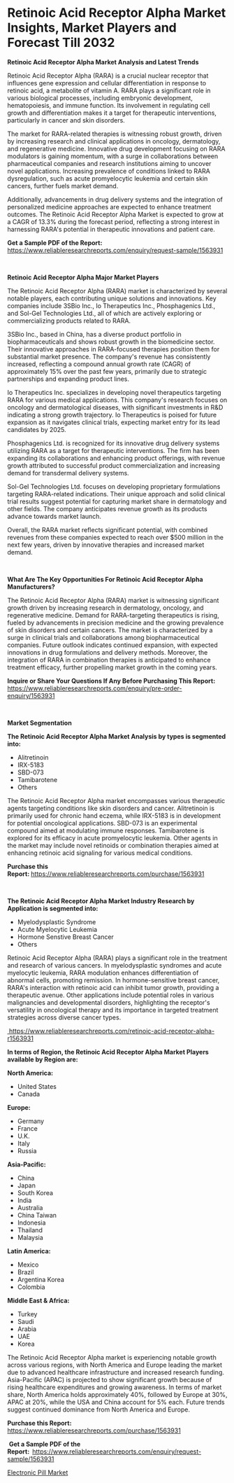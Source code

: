 <p><h1>Retinoic Acid Receptor Alpha Market Insights, Market Players and Forecast Till 2032</h1></p><p><strong>Retinoic Acid Receptor Alpha Market Analysis and Latest Trends</strong></p>
<p><p>Retinoic Acid Receptor Alpha (RARA) is a crucial nuclear receptor that influences gene expression and cellular differentiation in response to retinoic acid, a metabolite of vitamin A. RARA plays a significant role in various biological processes, including embryonic development, hematopoiesis, and immune function. Its involvement in regulating cell growth and differentiation makes it a target for therapeutic interventions, particularly in cancer and skin disorders.</p><p>The market for RARA-related therapies is witnessing robust growth, driven by increasing research and clinical applications in oncology, dermatology, and regenerative medicine. Innovative drug development focusing on RARA modulators is gaining momentum, with a surge in collaborations between pharmaceutical companies and research institutions aiming to uncover novel applications. Increasing prevalence of conditions linked to RARA dysregulation, such as acute promyelocytic leukemia and certain skin cancers, further fuels market demand.</p><p>Additionally, advancements in drug delivery systems and the integration of personalized medicine approaches are expected to enhance treatment outcomes. The Retinoic Acid Receptor Alpha Market is expected to grow at a CAGR of 13.3% during the forecast period, reflecting a strong interest in harnessing RARA's potential in therapeutic innovations and patient care.</p></p>
<p><strong>Get a Sample PDF of the Report:&nbsp;</strong> <a href="https://www.reliableresearchreports.com/enquiry/request-sample/1563931?utm_campaign=2665&utm_medium=2&utm_source=Github&utm_content=ia&utm_term=08032025&utm_id=retinoic-acid-receptor-alpha">https://www.reliableresearchreports.com/enquiry/request-sample/1563931</a></p>
<p>&nbsp;</p>
<p><strong>Retinoic Acid Receptor Alpha Major Market Players</strong></p>
<p><p>The Retinoic Acid Receptor Alpha (RARA) market is characterized by several notable players, each contributing unique solutions and innovations. Key companies include 3SBio Inc., Io Therapeutics Inc., Phosphagenics Ltd., and Sol-Gel Technologies Ltd., all of which are actively exploring or commercializing products related to RARA.</p><p>3SBio Inc., based in China, has a diverse product portfolio in biopharmaceuticals and shows robust growth in the biomedicine sector. Their innovative approaches in RARA-focused therapies position them for substantial market presence. The company's revenue has consistently increased, reflecting a compound annual growth rate (CAGR) of approximately 15% over the past few years, primarily due to strategic partnerships and expanding product lines.</p><p>Io Therapeutics Inc. specializes in developing novel therapeutics targeting RARA for various medical applications. This company's research focuses on oncology and dermatological diseases, with significant investments in R&D indicating a strong growth trajectory. Io Therapeutics is poised for future expansion as it navigates clinical trials, expecting market entry for its lead candidates by 2025.</p><p>Phosphagenics Ltd. is recognized for its innovative drug delivery systems utilizing RARA as a target for therapeutic interventions. The firm has been expanding its collaborations and enhancing product offerings, with revenue growth attributed to successful product commercialization and increasing demand for transdermal delivery systems.</p><p>Sol-Gel Technologies Ltd. focuses on developing proprietary formulations targeting RARA-related indications. Their unique approach and solid clinical trial results suggest potential for capturing market share in dermatology and other fields. The company anticipates revenue growth as its products advance towards market launch.</p><p>Overall, the RARA market reflects significant potential, with combined revenues from these companies expected to reach over $500 million in the next few years, driven by innovative therapies and increased market demand.</p></p>
<p>&nbsp;</p>
<p><strong>What Are The Key Opportunities For Retinoic Acid Receptor Alpha Manufacturers?</strong></p>
<p><p>The Retinoic Acid Receptor Alpha (RARA) market is witnessing significant growth driven by increasing research in dermatology, oncology, and regenerative medicine. Demand for RARA-targeting therapeutics is rising, fueled by advancements in precision medicine and the growing prevalence of skin disorders and certain cancers. The market is characterized by a surge in clinical trials and collaborations among biopharmaceutical companies. Future outlook indicates continued expansion, with expected innovations in drug formulations and delivery methods. Moreover, the integration of RARA in combination therapies is anticipated to enhance treatment efficacy, further propelling market growth in the coming years.</p></p>
<p><strong>Inquire or Share Your Questions If Any Before Purchasing This Report:</strong> <a href="https://www.reliableresearchreports.com/enquiry/pre-order-enquiry/1563931?utm_campaign=2665&utm_medium=2&utm_source=Github&utm_content=ia&utm_term=08032025&utm_id=retinoic-acid-receptor-alpha">https://www.reliableresearchreports.com/enquiry/pre-order-enquiry/1563931</a></p>
<p>&nbsp;</p>
<p><strong>Market Segmentation</strong></p>
<p><strong>The Retinoic Acid Receptor Alpha Market Analysis by types is segmented into:</strong></p>
<p><ul><li>Alitretinoin</li><li>IRX-5183</li><li>SBD-073</li><li>Tamibarotene</li><li>Others</li></ul></p>
<p><p>The Retinoic Acid Receptor Alpha market encompasses various therapeutic agents targeting conditions like skin disorders and cancer. Alitretinoin is primarily used for chronic hand eczema, while IRX-5183 is in development for potential oncological applications. SBD-073 is an experimental compound aimed at modulating immune responses. Tamibarotene is explored for its efficacy in acute promyelocytic leukemia. Other agents in the market may include novel retinoids or combination therapies aimed at enhancing retinoic acid signaling for various medical conditions.</p></p>
<p><strong>Purchase this Report:&nbsp;</strong><a href="https://www.reliableresearchreports.com/purchase/1563931?utm_campaign=2665&utm_medium=2&utm_source=Github&utm_content=ia&utm_term=08032025&utm_id=retinoic-acid-receptor-alpha">https://www.reliableresearchreports.com/purchase/1563931</a></p>
<p>&nbsp;</p>
<p><strong>The Retinoic Acid Receptor Alpha Market Industry Research by Application is segmented into:</strong></p>
<p><ul><li>Myelodysplastic Syndrome</li><li>Acute Myelocytic Leukemia</li><li>Hormone Senstive Breast Cancer</li><li>Others</li></ul></p>
<p><p>Retinoic Acid Receptor Alpha (RARA) plays a significant role in the treatment and research of various cancers. In myelodysplastic syndromes and acute myelocytic leukemia, RARA modulation enhances differentiation of abnormal cells, promoting remission. In hormone-sensitive breast cancer, RARA's interaction with retinoic acid can inhibit tumor growth, providing a therapeutic avenue. Other applications include potential roles in various malignancies and developmental disorders, highlighting the receptor's versatility in oncological therapy and its importance in targeted treatment strategies across diverse cancer types.</p></p>
<p><a href="https://www.reliableresearchreports.com/retinoic-acid-receptor-alpha-r1563931?utm_campaign=2665&utm_medium=2&utm_source=Github&utm_content=ia&utm_term=08032025&utm_id=retinoic-acid-receptor-alpha">&nbsp;https://www.reliableresearchreports.com/retinoic-acid-receptor-alpha-r1563931</a></p>
<p><strong>In terms of Region, the Retinoic Acid Receptor Alpha Market Players available by Region are:</strong></p>
<p>
    <p> <strong> North America: </strong>
        <ul>
            <li>United States</li>
            <li>Canada</li>
        </ul>
        </p> 
    <p> <strong> Europe: </strong>
        <ul>
            <li>Germany</li>
            <li>France</li>
            <li>U.K.</li>
            <li>Italy</li>
            <li>Russia</li>
        </ul>
        </p> 
    <p> <strong> Asia-Pacific: </strong>
        <ul>
            <li>China</li>
            <li>Japan</li>
            <li>South Korea</li>
            <li>India</li>
            <li>Australia</li>
            <li>China Taiwan</li>
            <li>Indonesia</li>
            <li>Thailand</li>
            <li>Malaysia</li>
        </ul>
        </p> 
    <p> <strong> Latin America: </strong>
        <ul>
            <li>Mexico</li>
            <li>Brazil</li>
            <li>Argentina Korea</li>
            <li>Colombia</li>
        </ul>
        </p> 
    <p> <strong> Middle East & Africa: </strong>
        <ul>
            <li>Turkey</li>
            <li>Saudi</li>
            <li>Arabia</li>
            <li>UAE</li>
            <li>Korea</li>
        </ul>
    </p>
    </p>
<p><p>The Retinoic Acid Receptor Alpha market is experiencing notable growth across various regions, with North America and Europe leading the market due to advanced healthcare infrastructure and increased research funding. Asia-Pacific (APAC) is projected to show significant growth because of rising healthcare expenditures and growing awareness. In terms of market share, North America holds approximately 40%, followed by Europe at 30%, APAC at 20%, while the USA and China account for 5% each. Future trends suggest continued dominance from North America and Europe.</p></p>
<p><strong>Purchase this Report: </strong><a href="https://www.reliableresearchreports.com/purchase/1563931?utm_campaign=2665&utm_medium=2&utm_source=Github&utm_content=ia&utm_term=08032025&utm_id=retinoic-acid-receptor-alpha">https://www.reliableresearchreports.com/purchase/1563931</a></p>
<p>&nbsp;<strong>Get a Sample PDF of the Report:&nbsp;&nbsp;</strong><a href="https://www.reliableresearchreports.com/enquiry/request-sample/1563931?utm_campaign=2665&utm_medium=2&utm_source=Github&utm_content=ia&utm_term=08032025&utm_id=retinoic-acid-receptor-alpha">https://www.reliableresearchreports.com/enquiry/request-sample/1563931</a></p>
<p><strong></strong></p>
<p><p><a href="https://github.com/suleimannichelle7/Market-Research-Report-List-1/blob/main/electronic-pill-market.md?utm_campaign=2665&utm_medium=2&utm_source=Github&utm_content=ia&utm_term=08032025&utm_id=retinoic-acid-receptor-alpha">Electronic Pill Market</a></p></p>